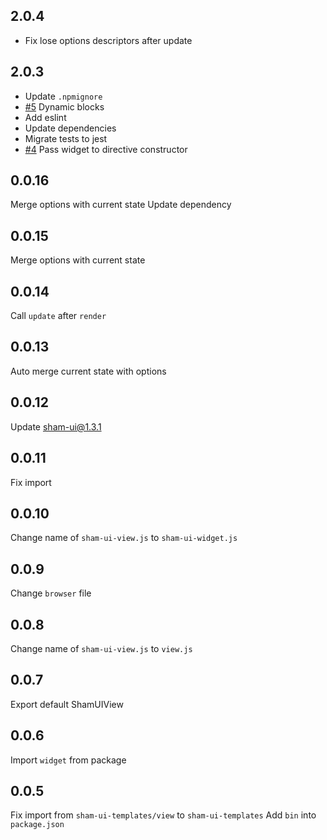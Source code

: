 ## 2.0.4
* Fix lose options descriptors after update

## 2.0.3
* Update `.npmignore`
* [#5](https://github.com/sham-ui/sham-ui-templates/issues/5) Dynamic blocks
* Add eslint
* Update dependencies
* Migrate tests to jest
* [#4](https://github.com/sham-ui/sham-ui-templates/issues/4) Pass widget to directive constructor 

## 0.0.16
Merge options with current state
Update dependency

## 0.0.15
Merge options with current state

## 0.0.14
Call `update` after `render` 

## 0.0.13
Auto merge current state with options

## 0.0.12
Update sham-ui@1.3.1

## 0.0.11
Fix import

## 0.0.10
Change name of `sham-ui-view.js` to `sham-ui-widget.js`

## 0.0.9
Change `browser` file

## 0.0.8
Change name of `sham-ui-view.js` to `view.js`

## 0.0.7
Export default ShamUIView

## 0.0.6
Import `widget` from package

## 0.0.5
Fix import from `sham-ui-templates/view` to `sham-ui-templates`
Add `bin` into `package.json`
